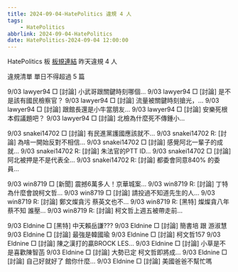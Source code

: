 ```yaml
---
title: 2024-09-04-HatePolitics 違規 4 人
tags:
    - HatePolitics
abbrlink: 2024-09-04-HatePolitics
date: HatePolitics-2024-09-04 12:00:00
---
```

HatePolitics 板 [板規連結](https://www.ptt.cc/bbs/HatePolitics/M.1617115262.A.D60.html)
昨天違規 4 人
<!-- more -->

違規清單
單日不得超過 5 篇

9/03 lawyer94 □ [討論] 小武哥跟關鍵時刻哪個…
9/03 lawyer94 □ [討論] 是不是該有國民檢察官？
9/03 lawyer94 □ [討論] 流量被關鍵時刻搶光，…
9/03 lawyer94 □ [討論] 跟館長還是小牛當朋友…
9/03 lawyer94 □ [討論] 安樂死根本假議題吧？
9/03 lawyer94 □ [討論] 北檢為什麼死不傳鍾小…

9/03 snakei14702 □ [討論] 有民進黨護國應該就不…
9/03 snakei14702 R: [討論] 為啥一開始反對不相信…
9/03 snakei14702 □ [討論] 感覺阿北一輩子的成就…
9/03 snakei14702 R: [討論] 朱法官的PTT ID...
9/03 snakei14702 □ [討論] 阿北被押是不是代表全…
9/03 snakei14702 R: [討論] 都委會同意840% 的委員…

9/03 win8719 □ [新聞] 震撼6萬多人！京華城案…
9/03 win8719 R: [討論] 丁特為什麼會說柯文哲…
9/03 win8719 □ [討論] 請投過不知道先生的人…
9/03 win8719 R: [討論] 鄭文燦貪污 蔡英文也不…
9/03 win8719 R: [黑特] 燦燦貪八年蔡不知 誰壓…
9/03 win8719 R: [討論] 柯文哲上週五被帶走前…

9/03 Eldnine □ [黑特] 中天賴岳謙???
9/03 Eldnine □ [討論] 簡書培 跟 游淑慧
9/03 Eldnine □ [討論] 最強是韓國瑜
9/03 Eldnine □ [討論] 柯文哲157
9/03 Eldnine □ [討論] 陳之漢打的贏BROCK LES…
9/03 Eldnine □ [討論] 小草是不是喜歡陳智菡
9/03 Eldnine □ [討論] 大勢已定 柯文哲即將成…
9/03 Eldnine □ [討論] 自己好就好了 館你什麼…
9/03 Eldnine □ [討論] 美國爸爸不幫忙嗎